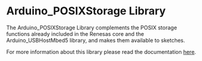 # Arduino_POSIXStorage Library

The Arduino_POSIXStorage Library complements the POSIX storage functions already included in the Renesas core and the Arduino_USBHostMbed5 library, and makes them available to sketches.

For more information about this library please read the documentation [here](./docs/).
